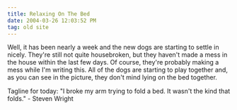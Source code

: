 ```yaml
---
title: Relaxing On The Bed
date: 2004-03-26 12:03:52 PM
tag: old site
---
```


Well, it has been nearly a week and the new dogs are starting to settle in nicely. They're still not quite housebroken, but they haven't made a mess in the house within the last few days. Of course, they're probably making a mess while I'm writing this. All of the dogs are starting to play together and, as you can see in the picture, they don't mind lying on the bed together.

Tagline for today: "I broke my arm trying to fold a bed. It wasn't the kind that folds." - Steven Wright
